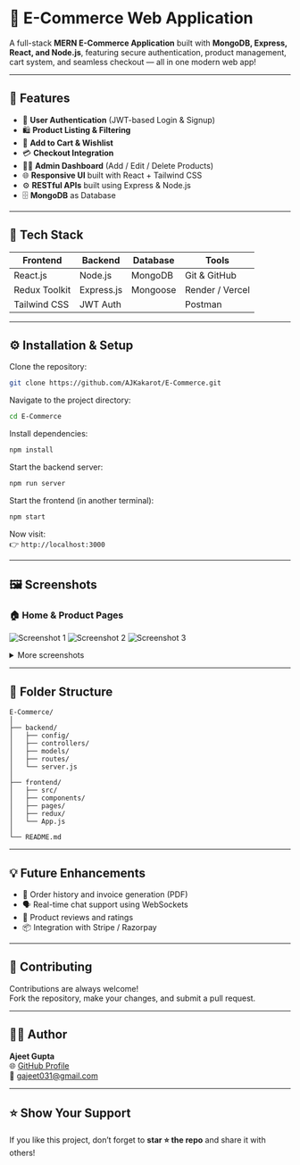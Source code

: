 # 🛒 E-Commerce Web Application

A full-stack **MERN E-Commerce Application** built with **MongoDB, Express, React, and Node.js**, featuring secure authentication, product management, cart system, and seamless checkout — all in one modern web app!

---

## 🚀 Features

- 🧾 **User Authentication** (JWT-based Login & Signup)
- 🛍️ **Product Listing & Filtering**
- 🛒 **Add to Cart & Wishlist**
- 💳 **Checkout Integration**
- 👨‍💻 **Admin Dashboard** (Add / Edit / Delete Products)
- 🌐 **Responsive UI** built with React + Tailwind CSS
- ⚙️ **RESTful APIs** built using Express & Node.js
- 🗄️ **MongoDB** as Database

---

## 🧩 Tech Stack

| Frontend | Backend | Database | Tools |
|-----------|----------|-----------|--------|
| React.js | Node.js | MongoDB | Git & GitHub |
| Redux Toolkit | Express.js | Mongoose | Render / Vercel |
| Tailwind CSS | JWT Auth |  | Postman |

---

## ⚙️ Installation & Setup

Clone the repository:

```bash
git clone https://github.com/AJKakarot/E-Commerce.git
```

Navigate to the project directory:

```bash
cd E-Commerce
```

Install dependencies:

```bash
npm install
```

Start the backend server:

```bash
npm run server
```

Start the frontend (in another terminal):

```bash
npm start
```

Now visit:  
👉 `http://localhost:3000`

---

## 🖼️ Screenshots

### 🏠 Home & Product Pages

![Screenshot 1](https://github.com/AJKakarot/E-Commerce/blob/main/screenshots/Screenshot%202025-10-27%20at%205.56.07%E2%80%AFAM.png?raw=true)
![Screenshot 2](https://github.com/AJKakarot/E-Commerce/blob/d54b9279a2c8b7d454e685d94c6c210db3ea03ed/screenshots/Screenshot%202025-10-27%20at%205.55.16%E2%80%AFAM.png?raw=true)
![Screenshot 3](https://github.com/AJKakarot/E-Commerce/blob/main/screenshots/Screenshot%202025-10-27%20at%205.55.20%E2%80%AFAM.png?raw=true)

<details>
<summary>More screenshots</summary>

![Screenshot 4](https://github.com/AJKakarot/E-Commerce/blob/main/screenshots/Screenshot%202025-10-27%20at%205.55.35%E2%80%AFAM.png?raw=true)
![Screenshot 5](https://github.com/AJKakarot/E-Commerce/blob/main/screenshots/Screenshot%202025-10-27%20at%205.56.20%E2%80%AFAM.png?raw=true)
![Screenshot 6](https://github.com/AJKakarot/E-Commerce/blob/main/screenshots/Screenshot%202025-10-27%20at%205.56.25%E2%80%AFAM.png?raw=true)

</details>

---

## 📁 Folder Structure

```
E-Commerce/
│
├── backend/
│   ├── config/
│   ├── controllers/
│   ├── models/
│   ├── routes/
│   └── server.js
│
├── frontend/
│   ├── src/
│   ├── components/
│   ├── pages/
│   ├── redux/
│   └── App.js
│
└── README.md
```

---

## 💡 Future Enhancements

- 🧾 Order history and invoice generation (PDF)
- 🗣️ Real-time chat support using WebSockets
- 💬 Product reviews and ratings
- 📦 Integration with Stripe / Razorpay

---

## 🤝 Contributing

Contributions are always welcome!  
Fork the repository, make your changes, and submit a pull request.

---

## 🧑‍💻 Author

**Ajeet Gupta**  
🌐 [GitHub Profile](https://github.com/AJKakarot)  
📧 gajeet031@gmail.com 

---

## ⭐ Show Your Support

If you like this project, don’t forget to **star ⭐ the repo** and share it with others!
